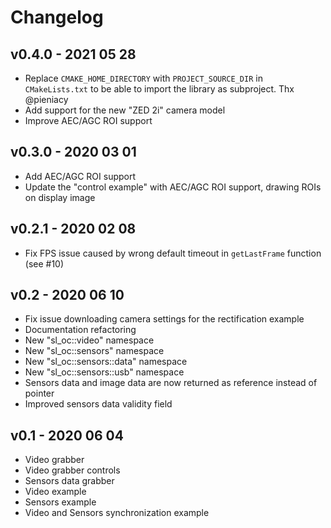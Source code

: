 # Changelog

v0.4.0 - 2021 05 28
-------------------
* Replace `CMAKE_HOME_DIRECTORY` with `PROJECT_SOURCE_DIR` in `CMakeLists.txt` to be able to import the library as subproject. Thx @pieniacy
* Add support for the new "ZED 2i" camera model
* Improve AEC/AGC ROI support


v0.3.0 - 2020 03 01
-------------------
* Add AEC/AGC ROI support
* Update the "control example" with AEC/AGC ROI support, drawing ROIs on display image

v0.2.1 - 2020 02 08
-------------------
* Fix FPS issue caused by wrong default timeout in `getLastFrame` function (see #10)

v0.2 - 2020 06 10
-----------------
* Fix issue downloading camera settings for the rectification example
* Documentation refactoring
* New "sl_oc::video" namespace
* New "sl_oc::sensors" namespace
* New "sl_oc::sensors::data" namespace
* New "sl_oc::sensors::usb" namespace
* Sensors data and image data are now returned as reference instead of pointer
* Improved sensors data validity field

v0.1 - 2020 06 04
-----------------
* Video grabber 
* Video grabber controls
* Sensors data grabber
* Video example
* Sensors example
* Video and Sensors synchronization example
